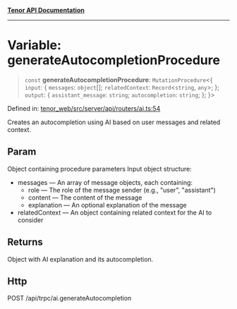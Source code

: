[**Tenor API Documentation**](../../README.md)

***

# Variable: generateAutocompletionProcedure

> `const` **generateAutocompletionProcedure**: `MutationProcedure`\<\{ `input`: \{ `messages`: `object`[]; `relatedContext`: `Record`\<`string`, `any`\>; \}; `output`: \{ `assistant_message`: `string`; `autocompletion`: `string`; \}; \}\>

Defined in: [tenor\_web/src/server/api/routers/ai.ts:54](https://github.com/Apantli/Tenor/blob/b33873959b5093fc3e3d66ac4f230a78a6395bbd/tenor_web/src/server/api/routers/ai.ts#L54)

Creates an autocompletion using AI based on user messages and related context.

## Param

Object containing procedure parameters
Input object structure:
- messages — An array of message objects, each containing:
  - role — The role of the message sender (e.g., "user", "assistant")
  - content — The content of the message
  - explanation — An optional explanation of the message
- relatedContext — An object containing related context for the AI to consider

## Returns

Object with AI explanation and its autocompletion.

## Http

POST /api/trpc/ai.generateAutocompletion
